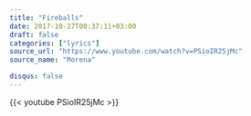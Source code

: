 ```yaml
---
title: "Fireballs"
date: 2017-10-27T00:37:11+03:00
draft: false
categories: ["lyrics"]
source_url: "https://www.youtube.com/watch?v=PSioIR25jMc"
source_name: "Morena"

disqus: false
---
```


<div class="row">
  <div class="col-6">
    {{< youtube PSioIR25jMc >}}
  </div>
</div>

<!--more-->
